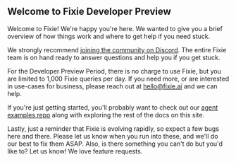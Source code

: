 ## Welcome to Fixie Developer Preview

Welcome to Fixie! We're happy you're here. We wanted to give you a brief overview of how things work and where to get help if you need stuck.

We strongly recommend [joining the community on Discord](https://discord.gg/MsKAeKF8kU). The entire Fixie team is on hand ready to answer questions and help you if you get stuck.

For the Developer Preview Period, there is no charge to use Fixie, but you are limited to 1,000 Fixie queries per day. If you need more, or are interested in use-cases for business, please reach out at hello@fixie.ai and we can help.

If you're just getting started, you'll probably want to check out our [agent examples repo](https://github.com/fixie-ai/fixie-examples) along with exploring the rest of the docs on this site.

Lastly, just a reminder that Fixie is evolving rapidly, so expect a few bugs here and there. Please let us know when you run into these, and we'll do our best to fix them ASAP. Also, is there something you can't do but you'd like to? Let us know! We love feature requests.
